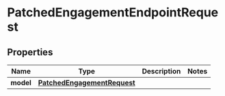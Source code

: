
# PatchedEngagementEndpointRequest

## Properties
Name | Type | Description | Notes
------------ | ------------- | ------------- | -------------
**model** | [**PatchedEngagementRequest**](PatchedEngagementRequest.md) |  | 



